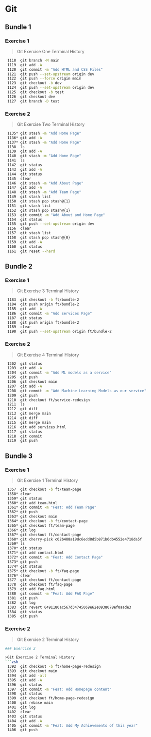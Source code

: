 # Git

## Bundle 1

### Exercise 1
  
>Git Exercise One Terminal History
```zsh
 1118  git branch -M main
 1119  git add -A
 1120  git commit -m "Add HTML and CSS Files"
 1121  git push --set-upstream origin dev
 1122  git push --force origin main
 1123  git checkout -b dev
 1124  git push --set-upstream origin dev
 1125  git checkout -b test
 1126  git checkout dev
 1127  git branch -D test
```

### Exercise 2
  
>Git Exercise Two Terminal History
```zsh
 1135* git stash -m "Add Home Page"
 1136* git add -A
 1137* git stash -m "Add Home Page"
 1138  ls
 1139  git add -A
 1140  git stash -m "Add Home Page"
 1141  ls
 1142  git status
 1143  git add -A
 1144  git status
 1145  clear
 1146  git stash -m "Add About Page"
 1147  git add -A
 1148  git stash -m "Add Team Page"
 1149  git stash list
 1150  git stash pop stash@{1}
 1151  git stash list
 1152  git stash pop stash@{1}
 1153  git commit -m "Add About and Home Page"
 1154  git status
 1155  git push --set-upstream origin dev
 1156  clear
 1157  git stash list
 1158  git stash pop stash@{0}
 1159  git add -A
 1160  git status
 1161  git reset --hard 
```

## Bundle 2

### Exercise 1
  
>Git Exercise 3 Terminal History
```zsh
 1183  git checkout -b ft/bundle-2
 1184  git push origin ft/bundle-2
 1185  git add -A
 1186  git commit -m "Add services Page"
 1187  git status
 1188  git push origin ft/bundle-2
 1189  clear
 1190  git push --set-upstream origin ft/bundle-2
```

### Exercise 2
  
>Git Exercise 4 Terminal History
```zsh
 1202  git status
 1203  git add -A
 1204  git commit -m "Add ML models as a service"
 1205  git push
 1206  git checkout main
 1207  git add -A
 1208  git commit -m "Add Machine Learning Models as our service"
 1209  git push
 1210  git checkout ft/service-redesign
 1211  ls
 1212  git diff
 1213  git merge main
 1214  git diff
 1215  git merge main
 1216  git add services.html
 1217  git status
 1218  git commit
 1219  git push
```

## Bundle 3

### Exercise 1
  
>Git Exercise 1 Terminal History
```zsh
 1357  git checkout -b ft/team-page
 1358* clear
 1359* git status
 1360* git add team.html
 1361* git commit -m "Feat: Add Team Page"
 1362* git push
 1363* git checkout main
 1364* git checkout -b ft/contact-page
 1365* git checkout ft/team-page
 1366* git log
 1367* git checkout ft/contact-page
 1368* git cherry-pick c02b488a19dc6edd8d5b871b6db4552e4718da5f
 1369* ls
 1370* git status
 1371* git add contact.html
 1372* git commit -m "Feat: Add Contact Page"
 1373* git push
 1374* git status
 1375* git checkout -b ft/faq-page
 1376* clear
 1377  git checkout ft/contact-page
 1378  git checkout ft/faq-page
 1379  git add faq.html
 1380  git commit -m "Feat: Add FAQ Page"
 1381  git push
 1382  git log
 1383  git revert 0491180ac567d34745069e62e0938078ef0aade3
 1384  git status
 1385  git push
```

### Exercise 2
  
>Git Exercise 2 Terminal History
```zsh
### Exercise 2
  
>Git Exercise 2 Terminal History
```zsh
 1392  git checkout -b ft/home-page-redesign
 1393  git checkout main
 1394  git add -all
 1395  git add -A
 1396  git status
 1397  git commit -m "Feat: Add Homepage content"
 1398  git status
 1399  git checkout ft/home-page-redesign
 1400  git rebase main
 1401  git log
 1402  clear
 1403  git status
 1404  git add -A
 1405  git commit -m "Feat: Add My Achievements of this year"
 1406  git push
```


```

